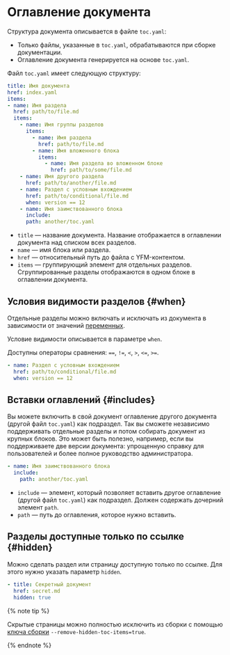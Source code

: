 # Оглавление документа

Структура документа описывается в файле `toc.yaml`:

* Только файлы, указанные в `toc.yaml`, обрабатываются при сборке документации.
* Оглавление документа генерируется на основе `toc.yaml`.

Файл `toc.yaml` имеет следующую структуру:

```yaml
title: Имя документа
href: index.yaml
items:
- name: Имя раздела
  href: path/to/file.md
  items:
    - name: Имя группы разделов
      items:
        - name: Имя раздела
          href: path/to/file.md
        - name: Имя вложенного блока
          items:
            - name: Имя раздела во вложенном блоке
              href: path/to/some/file.md
    - name: Имя другого раздела
      href: path/to/another/file.md
    - name: Раздел с условным вхождением
      href: path/to/conditional/file.md
      when: version == 12
    - name: Имя заимствованного блока
      include:
      path: another/toc.yaml
```

* `title` — название документа. Название отображается в оглавлении документа над списком всех разделов.
* `name` — имя блока или раздела.
* `href` — относительный путь до файла с YFM-контентом.
* `items` — группирующий элемент для отдельных разделов. Сгруппированные разделы отображаются в одном блоке в оглавлении документа.

## Условия видимости разделов {#when}

Отдельные разделы можно включать и исключать из документа в зависимости от значений [переменных](../syntax.md#vars).

Условие видимости описывается в параметре `when`.

Доступны операторы сравнения: `==`, `!=`, `<`, `>`, `<=`, `>=`.

```yaml
- name: Раздел с условным вхождением
  href: path/to/conditional/file.md
  when: version == 12
```

## Вставки оглавлений {#includes}

Вы можете включить в свой документ оглавление другого документа (другой файл `toc.yaml`) как подраздел. Так вы сможете независимо поддерживать отдельные разделы и потом собирать документ из крупных блоков. Это может быть полезно, например, если вы поддерживаете две версии документа: упрощенную справку для пользователей и более полное руководство администратора.

```yaml
- name: Имя заимствованного блока
  include:
    path: another/toc.yaml
```

* `include` — элемент, который позволяет вставить другое оглавление (другой файл `toc.yaml`) как подраздел. Должен содержать дочерний элемент `path`.
* `path` — путь до оглавления, которое нужно вставить.

## Разделы доступные только по ссылке {#hidden}

Можно сделать раздел или страницу доступную только по ссылке. Для этого нужно указать параметр `hidden`.

```yaml
- title: Секретный документ
  href: secret.md
  hidden: true
```

{% note tip %}

Скрытые страницы можно полностью исключить из сборки с помощью [ключа сборки](../tools/docs/settings.md) `--remove-hidden-toc-items=true`.

{% endnote %}